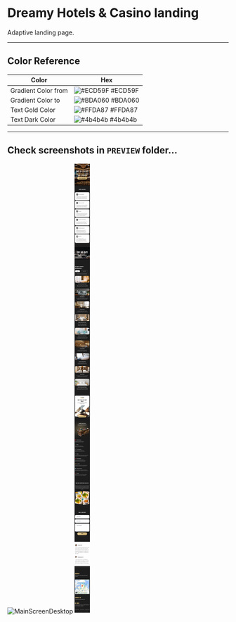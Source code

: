 # Dreamy Hotels & Casino landing

Adaptive landing page.

---

## Color Reference

| Color            | Hex                                                              |
| ---------------- | ---------------------------------------------------------------- |
| Gradient Color from | ![#ECD59F](https://via.placeholder.com/10/ECD59F?text=+) #ECD59F |
| Gradient Color to | ![#BDA060](https://via.placeholder.com/10/BDA060?text=+) #BDA060 |
| Text Gold Color | ![#FFDA87](https://via.placeholder.com/10/FFDA87?text=+) #FFDA87 |
| Text Dark Color | ![#4b4b4b](https://via.placeholder.com/10/4b4b4b?text=+) #4b4b4b |

---

## Check screenshots in `PREVIEW` folder... 

![MainScreenDesktop](./PREVIEW/Desktop.png)
![MainScreenMobile](./PREVIEW/Mobile.png)